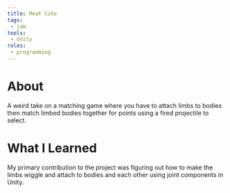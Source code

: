 ```yaml
---
title: Meat Cute
tags:
 - jam
tools:
 - Unity
roles:
 - programming
---
```


# About
A weird take on a matching game where you have to attach limbs to bodies then match limbed bodies together for points using a fired projectile to select.

# What I Learned
My primary contribution to the project was figuring out how to make the limbs wiggle and attach to bodies and each other using joint components in Unity.